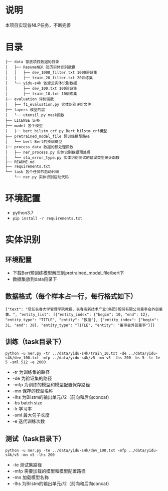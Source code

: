 # 说明
本项目实现各NLP任务，不断完善
# 目录
```
├── data 存放项目数据的目录
│   ├── ResumeNER 简历实体识别数据
│   │   ├── dev_1000_filter.txt 1000验证集
│   │   ├── train_20_filter.txt 20训练集
│   └── yidu-s4k 依渡云实体识别数据
│       ├── dev_100.txt 100验证集 
│       ├── train_10.txt 10训练集
├── evaluation 评价函数
│   ├── f1_evaluation.py 实体识别评价文件
├── layers 模型的层
│   └── utensil.py mask函数
├── LICENSE 证书
├── model 各个模型
│   ├── bert_bilstm_crf.py Bert_bilstm_crf模型
├── pretrained_model_file 预训练模型路径
│   └── bert Bert的预训模型
├── process_data 数据的预处理函数
│   ├── ner_process.py 实体识别数据预处理
│   └── sta_error_type.py 实体识别测试的错误类型统计函数
├── README.md 
├── requirements.txt
└── task 各个任务的启动代码
    └── ner.py 实体识别启动代码
```
# 环境配置
- python3.7
- ```pip install -r requirements.txt```

# 实体识别
## 环境配置
- 下载Bert预训练模型解压到pretrained_model_file/bert下
- 数据集放到data目录下
## 数据格式（每个样本占一行，每行格式如下）
```{"text": "现任长春大学管理学院教授、长春高新技术产业(集团)股份有限公司董事会外部董事。", "entity_list": [{"entity_index": {"begin": 10, "end": 12}, "entity_type": "TITLE", "entity": "教授"}, {"entity_index": {"begin": 31, "end": 38}, "entity_type": "TITLE", "entity": "董事会外部董事"}]}```
## 训练（task目录下）
```python -u ner.py -tr ../data/yidu-s4k/train_10.txt -de ../data/yidu-s4k/dev_100.txt -mfp ../data/yidu-s4k/v5 -mn v5 -lhs 200 -bs 5 -lr 1e-5 -sml 512 -e 2000```
- -tr 为训练集的路径
- -de 为验证集的路径
- -mfp 为训练的模型和模型配置保存路径
- -mn 保存的模型名称
- -lhs 为Bilstm的输出单元//2（前向和后向concat）
- -bs batch size
- -lr 学习率
- -sml 最大句子长度
- -e 迭代训练次数
## 测试（task目录下）
```python -u ner.py -te ../data/yidu-s4k/dev_100.txt -mfp ../data/yidu-s4k/v5 -mn v5 -lhs 200```
- -te 测试集路径
- -mfp 需要加载的模型和模型配置路径
- -mn 加载模型名称
- -lhs 为Bilstm的输出单元//2（前向和后向concat）
